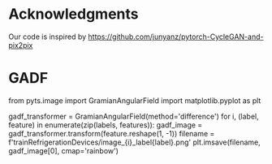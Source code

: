 # Acknowledgments
Our code is inspired by https://github.com/junyanz/pytorch-CycleGAN-and-pix2pix

# GADF
from pyts.image import GramianAngularField
import matplotlib.pyplot as plt


gadf_transformer = GramianAngularField(method='difference')
for i, (label, feature) in enumerate(zip(labels, features)):
    gadf_image = gadf_transformer.transform(feature.reshape(1, -1))
    filename = f'trainRefrigerationDevices/image_{i}_label{label}.png'
    plt.imsave(filename, gadf_image[0], cmap='rainbow')
